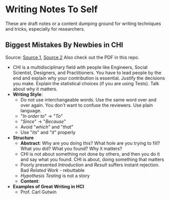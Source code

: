 # Writing Notes To Self

These are draft notes or a content dumping ground for writing techniques and tricks, especially for researchers. 


## Biggest Mistakes By Newbies in CHI
Source: [Source 1](http://writing.chicourse.com/courses/), [Source 2](https://www.youtube.com/watch?v=kpWMncsMBoQ)
Also check out the PDF in this repo.

- CHI is a multidisciplinary field with people like Engineers, Social Scientist, Designers, and Practitioners. You have to lead people by the end and explain why your contribution is essential. Justify the decisions you make. Explain the statistical choices (if you are using Tests). Talk about why it matters.
- **Writing Style**: 
	- Do not use interchangeable words. Use the same word over and over again. You don't want to confuse the reviewers.  Use plain language. 
	- "*In order to*" -> "*To*"
	- "*Since*" -> "*Because*"
	- Avoid "*which*" and "*that*"
	- Use "*its*" and "*it*" properly
- **Structure**
	- **Abstract**:  Why are you doing this? What hole are you trying to fill? What you did? What you found?  Why it matters?
	- CHI is not about something not done by others, and then you do it and say what you found. CHI is about, doing something that matters
	- Poorly presented *Introduction* and *Result* suffers instant rejection.  Bad *Related Work* - rebuttable
	- *Hypothesis Testing* is not a story
	- **Content**: 
- **Examples of Great Writing in HCI**
	- Prof. Carl Gutwin